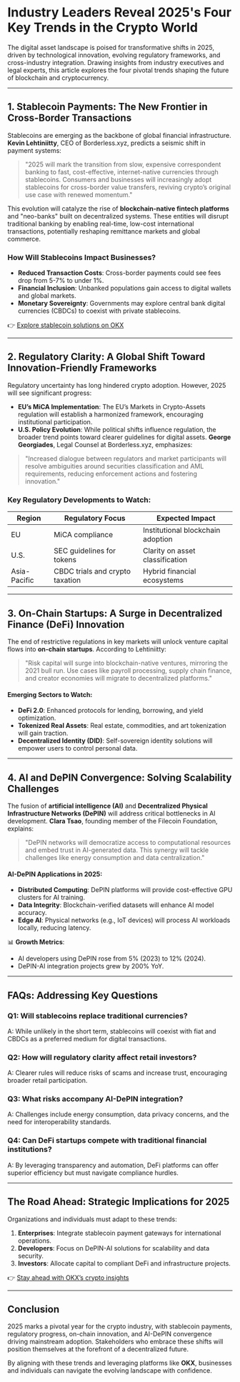 # Industry Leaders Reveal 2025's Four Key Trends in the Crypto World  

The digital asset landscape is poised for transformative shifts in 2025, driven by technological innovation, evolving regulatory frameworks, and cross-industry integration. Drawing insights from industry executives and legal experts, this article explores the four pivotal trends shaping the future of blockchain and cryptocurrency.  

---

## 1. Stablecoin Payments: The New Frontier in Cross-Border Transactions  

Stablecoins are emerging as the backbone of global financial infrastructure. **Kevin Lehtiniitty**, CEO of Borderless.xyz, predicts a seismic shift in payment systems:  
> "2025 will mark the transition from slow, expensive correspondent banking to fast, cost-effective, internet-native currencies through stablecoins. Consumers and businesses will increasingly adopt stablecoins for cross-border value transfers, reviving crypto’s original use case with renewed momentum."  

This evolution will catalyze the rise of **blockchain-native fintech platforms** and "neo-banks" built on decentralized systems. These entities will disrupt traditional banking by enabling real-time, low-cost international transactions, potentially reshaping remittance markets and global commerce.  

### How Will Stablecoins Impact Businesses?  
- **Reduced Transaction Costs**: Cross-border payments could see fees drop from 5-7% to under 1%.  
- **Financial Inclusion**: Unbanked populations gain access to digital wallets and global markets.  
- **Monetary Sovereignty**: Governments may explore central bank digital currencies (CBDCs) to coexist with private stablecoins.  

👉 [Explore stablecoin solutions on OKX](https://bit.ly/okx-bonus)  

---

## 2. Regulatory Clarity: A Global Shift Toward Innovation-Friendly Frameworks  

Regulatory uncertainty has long hindered crypto adoption. However, 2025 will see significant progress:  
- **EU’s MiCA Implementation**: The EU’s Markets in Crypto-Assets regulation will establish a harmonized framework, encouraging institutional participation.  
- **U.S. Policy Evolution**: While political shifts influence regulation, the broader trend points toward clearer guidelines for digital assets. **George Georgiades**, Legal Counsel at Borderless.xyz, emphasizes:  
> "Increased dialogue between regulators and market participants will resolve ambiguities around securities classification and AML requirements, reducing enforcement actions and fostering innovation."  

### Key Regulatory Developments to Watch:  
| Region          | Regulatory Focus                     | Expected Impact                   |  
|------------------|--------------------------------------|-----------------------------------|  
| EU               | MiCA compliance                      | Institutional blockchain adoption |  
| U.S.             | SEC guidelines for tokens            | Clarity on asset classification   |  
| Asia-Pacific     | CBDC trials and crypto taxation      | Hybrid financial ecosystems       |  

---

## 3. On-Chain Startups: A Surge in Decentralized Finance (DeFi) Innovation  

The end of restrictive regulations in key markets will unlock venture capital flows into **on-chain startups**. According to Lehtiniitty:  
> "Risk capital will surge into blockchain-native ventures, mirroring the 2021 bull run. Use cases like payroll processing, supply chain finance, and creator economies will migrate to decentralized platforms."  

#### Emerging Sectors to Watch:  
- **DeFi 2.0**: Enhanced protocols for lending, borrowing, and yield optimization.  
- **Tokenized Real Assets**: Real estate, commodities, and art tokenization will gain traction.  
- **Decentralized Identity (DID)**: Self-sovereign identity solutions will empower users to control personal data.  

---

## 4. AI and DePIN Convergence: Solving Scalability Challenges  

The fusion of **artificial intelligence (AI)** and **Decentralized Physical Infrastructure Networks (DePIN)** will address critical bottlenecks in AI development. **Clara Tsao**, founding member of the Filecoin Foundation, explains:  
> "DePIN networks will democratize access to computational resources and embed trust in AI-generated data. This synergy will tackle challenges like energy consumption and data centralization."  

#### AI-DePIN Applications in 2025:  
- **Distributed Computing**: DePIN platforms will provide cost-effective GPU clusters for AI training.  
- **Data Integrity**: Blockchain-verified datasets will enhance AI model accuracy.  
- **Edge AI**: Physical networks (e.g., IoT devices) will process AI workloads locally, reducing latency.  

📊 **Growth Metrics**:  
- AI developers using DePIN rose from 5% (2023) to 12% (2024).  
- DePIN-AI integration projects grew by 200% YoY.  

---

## FAQs: Addressing Key Questions  

### Q1: Will stablecoins replace traditional currencies?  
A: While unlikely in the short term, stablecoins will coexist with fiat and CBDCs as a preferred medium for digital transactions.  

### Q2: How will regulatory clarity affect retail investors?  
A: Clearer rules will reduce risks of scams and increase trust, encouraging broader retail participation.  

### Q3: What risks accompany AI-DePIN integration?  
A: Challenges include energy consumption, data privacy concerns, and the need for interoperability standards.  

### Q4: Can DeFi startups compete with traditional financial institutions?  
A: By leveraging transparency and automation, DeFi platforms can offer superior efficiency but must navigate compliance hurdles.  

---

## The Road Ahead: Strategic Implications for 2025  

Organizations and individuals must adapt to these trends:  
1. **Enterprises**: Integrate stablecoin payment gateways for international operations.  
2. **Developers**: Focus on DePIN-AI solutions for scalability and data security.  
3. **Investors**: Allocate capital to compliant DeFi and infrastructure projects.  

👉 [Stay ahead with OKX’s crypto insights](https://bit.ly/okx-bonus)  

---

## Conclusion  

2025 marks a pivotal year for the crypto industry, with stablecoin payments, regulatory progress, on-chain innovation, and AI-DePIN convergence driving mainstream adoption. Stakeholders who embrace these shifts will position themselves at the forefront of a decentralized future.  

By aligning with these trends and leveraging platforms like **OKX**, businesses and individuals can navigate the evolving landscape with confidence.